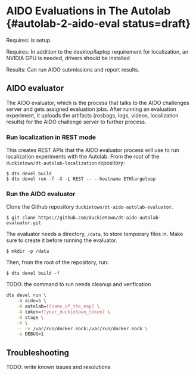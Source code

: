 # AIDO Evaluations in The Autolab {#autolab-2-aido-eval status=draft}

<div class='requirements' markdown="1">

Requires: [](#autolab-2-localization) is setup.

Requires: In addition to the desktop/laptop requirement for localization, an NVIDIA GPU is needed, drivers should be installed

Results: Can run AIDO submissions and report results.

<!-- Next Steps: put next steps here -->
</div>


## AIDO evaluator

The AIDO evaluator, which is the process that talks to the AIDO challenges server and gets assigned evaluation jobs. After running an evaluation experiment, it uploads the artifacts (rosbags, logs, videos, localization results) for the AIDO challenge server to further process.

### Run localization in REST mode

This creates REST APIs that the AIDO evaluator process will use to run localization experiments with the Autolab. From the root of the `duckietown/dt-autolab-localization` repository:

    $ dts devel build
    $ dts devel run -f -X -L REST -- --hostname ETHlargeloop

### Run the AIDO evaluator

Clone the Github repository `duckietown/dt-aido-autolab-evaluator`.

    $ git clone https://github.com/duckietown/dt-aido-autolab-evaluator.git

The evaluator needs a directory, `/data`, to store temporary files in. Make sure to create it before running the evaluator.

    $ mkdir -p /data

Then, from the root of the repository, run:

    $ dts devel build -f

TODO: the command to run needs cleanup and verification

```bash
dts devel run \
    -A aido=5 \
    -A autolab=![name_of_the_map] \
    -A token=![your_duckietown_token] \
    -A stage \
    -X \
    -- -v /var/run/docker.sock:/var/run/docker.sock \
    -e DEBUG=1
```

## Troubleshooting
TODO: write known issues and resolutions